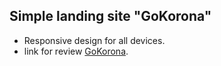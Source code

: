 ## Simple landing site "GoKorona"

- Responsive design for all devices.
- link for review [GoKorona](https://alexsey92.github.io/Corona/).

